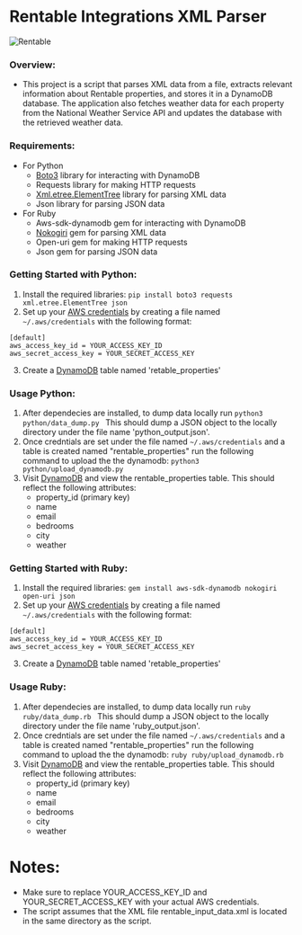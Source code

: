 # Rentable Integrations XML Parser

![Rentable](https://mms.businesswire.com/media/20210803005327/en/895740/23/Rentable_Logo.jpg)

### Overview:
- This project is a script that parses XML data from a file, extracts relevant information about Rentable properties, and stores it in a DynamoDB database. The application also fetches weather data for each property from the National Weather Service API and updates the database with the retrieved weather data. 

### Requirements:
- For Python
    - [Boto3](https://boto3.amazonaws.com/v1/documentation/api/latest/index.html) library for interacting with DynamoDB
    - Requests library for making HTTP requests
    - [Xml.etree.ElementTree](https://docs.python.org/3/library/xml.etree.elementtree.html) library for parsing XML data
    - Json library for parsing JSON data
- For Ruby
    - Aws-sdk-dynamodb gem for interacting with DynamoDB
    - [Nokogiri](https://nokogiri.org)  gem for parsing XML data
    - Open-uri gem for making HTTP requests
    - Json gem for parsing JSON data

### Getting Started with Python:
1. Install the required libraries: `pip install boto3 requests xml.etree.ElementTree json`
2. Set up your [AWS credentials](https://docs.aws.amazon.com/keyspaces/latest/devguide/access.credentials.html) by creating a file named `~/.aws/credentials` with the following format:
```
[default]
aws_access_key_id = YOUR_ACCESS_KEY_ID
aws_secret_access_key = YOUR_SECRET_ACCESS_KEY
```
3. Create a [DynamoDB](https://aws.amazon.com/dynamodb/) table named 'retable_properties'


### Usage Python:
1. After dependecies are installed, to dump data locally run `python3 python/data_dump.py ` This should dump a JSON object to the locally directory under the file name 'python_output.json'. 
2. Once credntials are set under the file named `~/.aws/credentials` and a table is created named "rentable_properties" run the following command to upload the the dynamodb: `python3 python/upload_dynamodb.py`
3. Visit [DynamoDB](https://aws.amazon.com/dynamodb/) and view the rentable_properties table. This should reflect the following attributes:
    * property_id (primary key)
    * name
    * email
    * bedrooms
    * city
    * weather

### Getting Started with Ruby:
1. Install the required libraries: `gem install aws-sdk-dynamodb nokogiri open-uri json`
2. Set up your [AWS credentials](https://docs.aws.amazon.com/keyspaces/latest/devguide/access.credentials.html) by creating a file named `~/.aws/credentials` with the following format:
``` 
[default]
aws_access_key_id = YOUR_ACCESS_KEY_ID
aws_secret_access_key = YOUR_SECRET_ACCESS_KEY
```
3. Create a [DynamoDB](https://aws.amazon.com/dynamodb/) table named 'retable_properties'

### Usage Ruby:
1. After dependecies are installed, to dump data locally run `ruby ruby/data_dump.rb ` This should dump a JSON object to the locally directory under the file name 'ruby_output.json'. 
2. Once credntials are set under the file named `~/.aws/credentials` and a table is created named "rentable_properties" run the following command to upload the the dynamodb: `ruby ruby/upload_dynamodb.rb`
3. Visit [DynamoDB](https://aws.amazon.com/dynamodb/) and view the rentable_properties table. This should reflect the following attributes:
    * property_id (primary key)
    * name
    * email
    * bedrooms
    * city
    * weather

# Notes:

* Make sure to replace YOUR_ACCESS_KEY_ID and YOUR_SECRET_ACCESS_KEY with your actual AWS credentials.
* The script assumes that the XML file rentable_input_data.xml is located in the same directory as the script.